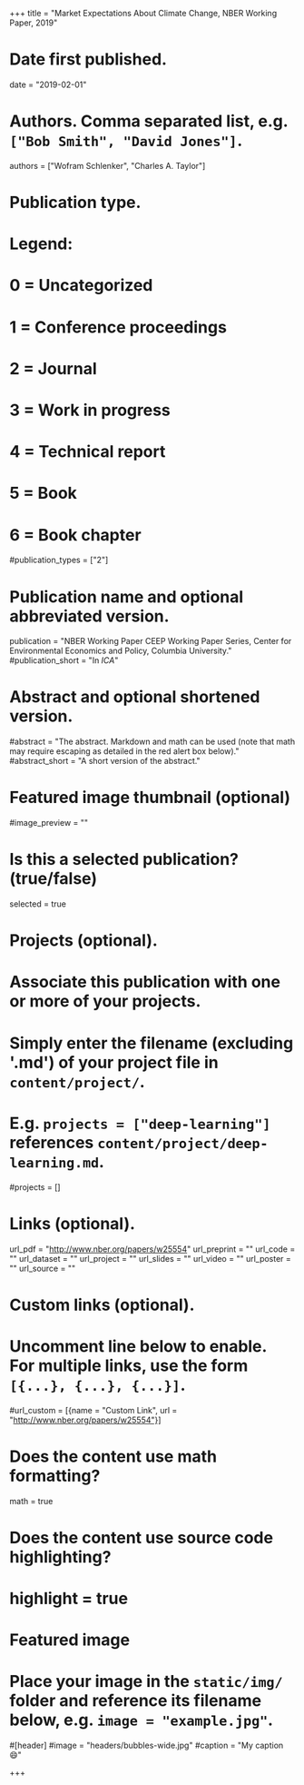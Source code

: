 +++
title = "Market Expectations About Climate Change, NBER Working Paper, 2019"

# Date first published.
date = "2019-02-01"

# Authors. Comma separated list, e.g. `["Bob Smith", "David Jones"]`.
authors = ["Wofram Schlenker", "Charles A. Taylor"]

# Publication type.
# Legend:
# 0 = Uncategorized
# 1 = Conference proceedings
# 2 = Journal
# 3 = Work in progress
# 4 = Technical report
# 5 = Book
# 6 = Book chapter
#publication_types = ["2"]

# Publication name and optional abbreviated version.
publication = "NBER Working Paper
CEEP Working Paper Series, Center for Environmental Economics and Policy, Columbia University."
#publication_short = "In *ICA*"

# Abstract and optional shortened version.
#abstract = "The abstract. Markdown and math can be used (note that math may require escaping as detailed in the red alert box below)."
#abstract_short = "A short version of the abstract."

# Featured image thumbnail (optional)
#image_preview = ""

# Is this a selected publication? (true/false)
selected = true

# Projects (optional).
#   Associate this publication with one or more of your projects.
#   Simply enter the filename (excluding '.md') of your project file in `content/project/`.
#   E.g. `projects = ["deep-learning"]` references `content/project/deep-learning.md`.
#projects = []

# Links (optional).
url_pdf = "http://www.nber.org/papers/w25554"
url_preprint = ""
url_code = ""
url_dataset = ""
url_project = ""
url_slides = ""
url_video = ""
url_poster = ""
url_source = ""

# Custom links (optional).
#   Uncomment line below to enable. For multiple links, use the form `[{...}, {...}, {...}]`.
#url_custom = [{name = "Custom Link", url = "http://www.nber.org/papers/w25554"}]

# Does the content use math formatting?
math = true

# Does the content use source code highlighting?
# highlight = true

# Featured image
# Place your image in the `static/img/` folder and reference its filename below, e.g. `image = "example.jpg"`.
#[header]
#image = "headers/bubbles-wide.jpg"
#caption = "My caption 😄"

+++


